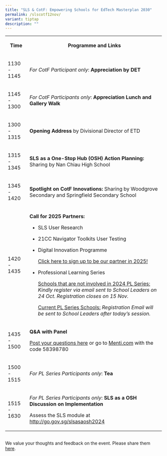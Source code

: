 ```yaml
---
title: "SLS & CotF: Empowering Schools for EdTech Masterplan 2030"
permalink: /slscotf12nov/
variant: tiptap
description: ""
---
```

<table style="minWidth: 50px">
<colgroup>
<col>
<col>
</colgroup>
<tbody>
<tr>
<th rowspan="1" colspan="1">
<p>Time</p>
</th>
<th rowspan="1" colspan="1">
<p>Programme and Links</p>
</th>
</tr>
<tr>
<td rowspan="1" colspan="1">
<p>1130 - 1145</p>
</td>
<td rowspan="1" colspan="1">
<p><em>For CotF Participant only</em>: <strong>Appreciation by DET</strong>
</p>
</td>
</tr>
<tr>
<td rowspan="1" colspan="1">
<p>1145 - 1300</p>
</td>
<td rowspan="1" colspan="1">
<p><em>For CotF Participants only</em>: <strong>Appreciation Lunch and Gallery Walk</strong>
</p>
<p></p>
</td>
</tr>
<tr>
<td rowspan="1" colspan="1">
<p>1300 - 1315</p>
</td>
<td rowspan="1" colspan="1">
<p><strong>Opening Address</strong> by Divisional Director of ETD</p>
</td>
</tr>
<tr>
<td rowspan="1" colspan="1">
<p>1315 - 1345</p>
</td>
<td rowspan="1" colspan="1">
<p><strong>SLS as a One-Stop Hub (OSH) Action Planning: </strong>Sharing
by Nan Chiau High School</p>
</td>
</tr>
<tr>
<td rowspan="1" colspan="1">
<p>1345 - 1420</p>
</td>
<td rowspan="1" colspan="1">
<p><strong>Spotlight on CotF Innovations:</strong> Sharing by Woodgrove Secondary
and Springfield Secondary School</p>
</td>
</tr>
<tr>
<td rowspan="1" colspan="1">
<p>1420 - 1435</p>
</td>
<td rowspan="1" colspan="1">
<p><strong>Call for 2025 Partners:</strong>
</p>
<ul data-tight="true" class="tight">
<li>
<p>SLS User Research</p>
</li>
<li>
<p>21CC Navigator Toolkits User Testing</p>
</li>
<li>
<p>Digital Innovation Programme</p>
<p><a href="https://safe.menlosecurity.com/https://form.gov.sg/admin/form/6720a0178c0470c3d8b96a4f" rel="noopener nofollow" target="_blank">Click here to sign up to be our partner in 2025!</a>
</p>
</li>
</ul>
<p></p>
<ul data-tight="true" class="tight">
<li>
<p>Professional Learning Series</p>
<p><u>Schools that are not involved in 2024 PL Series:</u>  <em>Kindly register via email sent to School Leaders on 24 Oct. Registration closes on 15 Nov.</em>
</p>
<p><u>Current PL Series Schools:</u><em> Registration Email will be sent to School Leaders after today’s session.</em>
</p>
</li>
</ul>
</td>
</tr>
<tr>
<td rowspan="1" colspan="1">
<p>1435 - 1500</p>
</td>
<td rowspan="1" colspan="1">
<p><strong>Q&amp;A with Panel</strong>
</p>
<p><a href="http://www.menti.com/alvgv9n156ji" rel="noopener nofollow" target="_blank">Post your questions here</a> or
go to <a href="http://Menti.com" rel="noopener noreferrer nofollow" target="_blank">Menti.com</a> with
the code 58398780</p>
</td>
</tr>
<tr>
<td rowspan="1" colspan="1">
<p>1500 - 1515</p>
</td>
<td rowspan="1" colspan="1">
<p><em>For PL Series Participants only</em>: <strong>Tea</strong>
</p>
</td>
</tr>
<tr>
<td rowspan="1" colspan="1">
<p>1515 - 1630</p>
</td>
<td rowspan="1" colspan="1">
<p><em>For PL Series Participants only</em>: <strong>SLS as a OSH Discussion on Implementation</strong>
</p>
<p></p>
<p>Assess the SLS module at <a href="http://go.gov.sg/slsasaosh2024" rel="noopener nofollow" target="_blank">http://go.gov.sg/slsasaosh2024</a>
</p>
</td>
</tr>
</tbody>
</table>
<h2></h2>
<p>We value your thoughts and feedback on the event. Please share them
<a href="http://www.form.gov.sg" rel="noopener nofollow" target="_blank">here</a>.</p>
<p></p>
